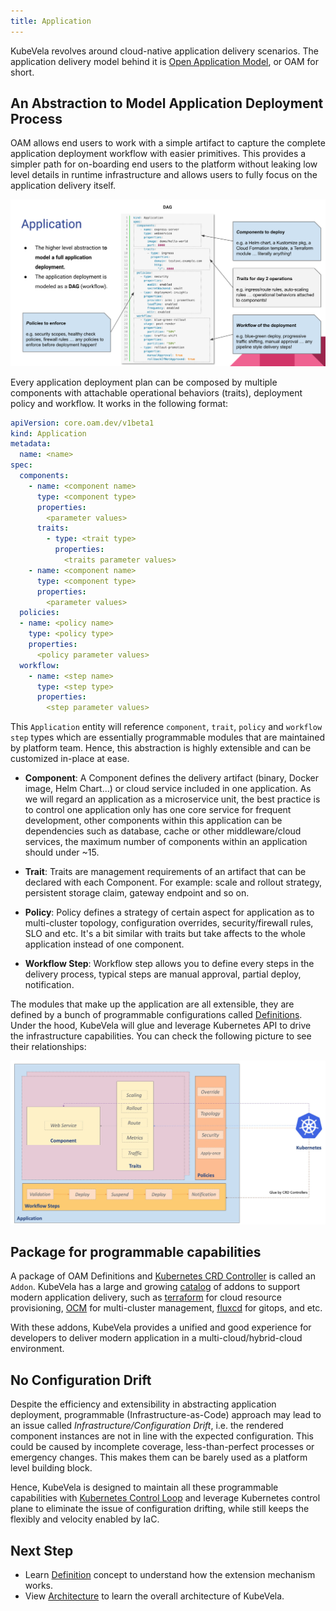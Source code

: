 ```yaml
---
title: Application
---
```


KubeVela revolves around cloud-native application delivery scenarios. The application delivery model behind it is [Open Application Model](https://oam.dev/), or OAM for short.

## An Abstraction to Model Application Deployment Process

OAM allows end users to work with a simple artifact to capture the complete application deployment workflow with easier primitives. This provides a simpler path for on-boarding end users to the platform without leaking low level details in runtime infrastructure and allows users to fully focus on the application delivery itself.

![alt](../resources/model.png)

Every application deployment plan can be composed by multiple components with attachable operational behaviors (traits), deployment policy and workflow. It works in the following format:

```yaml
apiVersion: core.oam.dev/v1beta1
kind: Application
metadata:
  name: <name>
spec:
  components:
    - name: <component name>
      type: <component type>
      properties:
        <parameter values>
      traits:
        - type: <trait type>
          properties:
            <traits parameter values>
    - name: <component name>
      type: <component type>
      properties:
        <parameter values>
  policies:
  - name: <policy name>
    type: <policy type>
    properties:
      <policy parameter values>
  workflow:
    - name: <step name>
      type: <step type>
      properties:
        <step parameter values>   
```

This `Application` entity will reference `component`, `trait`, `policy` and `workflow step` types which are essentially programmable modules that are maintained by platform team. Hence, this abstraction is highly extensible and can be customized in-place at ease.

* **Component**: A Component defines the delivery artifact (binary, Docker image, Helm Chart...) or cloud service included in one application. As we will regard an application as a microservice unit, the best practice is to control one application only has one core service for frequent development, other components within this application can be dependencies such as database, cache or other middleware/cloud services, the maximum number of components within an application should under ~15.

* **Trait**: Traits are management requirements of an artifact that can be declared with each Component. For example: scale and rollout strategy, persistent storage claim, gateway endpoint and so on.

* **Policy**: Policy defines a strategy of certain aspect for application as to multi-cluster topology, configuration overrides, security/firewall rules, SLO and etc. It's a bit similar with traits but take affects to the whole application instead of one component.

* **Workflow Step**: Workflow step allows you to define every steps in the delivery process, typical steps are manual approval, partial deploy, notification.

The modules that make up the application are all extensible, they are defined by a bunch of programmable configurations called [Definitions](../platform-engineers/oam/x-definition.md). Under the hood, KubeVela will glue and leverage Kubernetes API to drive the infrastructure capabilities. You can check the following picture to see their relationships:

![alt](../resources/oam-concept.png)

## Package for programmable capabilities

A package of OAM Definitions and [Kubernetes CRD Controller](https://kubernetes.io/docs/concepts/extend-kubernetes/api-extension/custom-resources/) is called an `Addon`. KubeVela has a large and growing [catalog](https://github.com/kubevela/catalog) of addons to support modern application delivery, such as [terraform](https://github.com/kubevela/catalog/tree/master/addons/terraform) for cloud resource provisioning, [OCM](https://github.com/kubevela/catalog/tree/master/addons/ocm-hub-control-plane) for multi-cluster management, [fluxcd](https://github.com/kubevela/catalog/tree/master/addons/fluxcd) for gitops, and etc.

With these addons, KubeVela provides a unified and good experience for developers to deliver modern application in a multi-cloud/hybrid-cloud environment. 

## No Configuration Drift

Despite the efficiency and extensibility in abstracting application deployment, programmable (Infrastructure-as-Code) approach may lead to an issue called *Infrastructure/Configuration Drift*, i.e. the rendered component instances are not in line with the expected configuration. This could be caused by incomplete coverage, less-than-perfect processes or emergency changes. This makes them can be barely used as a platform level building block.

Hence, KubeVela is designed to maintain all these programmable capabilities with [Kubernetes Control Loop](https://kubernetes.io/docs/concepts/architecture/controller/) and leverage Kubernetes control plane to eliminate the issue of configuration drifting, while still keeps the flexibly and velocity enabled by IaC.


## Next Step

- Learn [Definition](./definition.md) concept to understand how the extension mechanism works.
- View [Architecture](./architecture.md) to learn the overall architecture of KubeVela.
